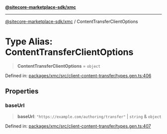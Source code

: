 [**@sitecore-marketplace-sdk/xmc**](../README.md)

***

[@sitecore-marketplace-sdk/xmc](../README.md) / ContentTransferClientOptions

# Type Alias: ContentTransferClientOptions

> **ContentTransferClientOptions** = `object`

Defined in: [packages/xmc/src/client-content-transfer/types.gen.ts:406](https://github.com/Sitecore/sitecore-marketplace-sdk/blob/e87783cce9f115393973a45e109d17b99bf1df7e/packages/xmc/src/client-content-transfer/types.gen.ts#L406)

## Properties

### baseUrl

> **baseUrl**: `"https://example.com/authoring/transfer"` \| `string` & `object`

Defined in: [packages/xmc/src/client-content-transfer/types.gen.ts:407](https://github.com/Sitecore/sitecore-marketplace-sdk/blob/e87783cce9f115393973a45e109d17b99bf1df7e/packages/xmc/src/client-content-transfer/types.gen.ts#L407)
